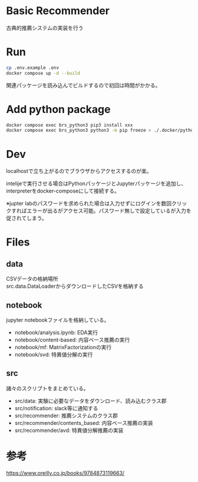# Basic Recommender

古典的推薦システムの実装を行う

# Run

```bash
cp .env.example .env
docker compose up -d --build
```
関連パッケージを読み込んでビルドするので初回は時間がかかる。

# Add python package

```bash
docker compose exec brs_python3 pip3 install xxx
docker compose exec brs_python3 python3 -m pip freeze > ./.docker/python/requirements.txt
```

# Dev

localhostで立ち上がるのでブラウザからアクセスするのが楽。

intelijeで実行させる場合はPythonパッケージとJupyterパッケージを追加し、  
interpreterをdocker-composeにして接続する。

※jupter labのパスワードを求められた場合は入力せずにログインを数回クリックすればエラーが出るがアクセス可能。パスワード無しで設定しているが入力を促されてしまう。


# Files

## data

CSVデータの格納場所  
src.data.DataLoaderからダウンロードしたCSVを格納する

## notebook

jupyter notebookファイルを格納している。

- notebook/analysis.ipynb: EDA実行
- notebook/content-based: 内容ベース推薦の実行
- notebook/mf: MatrixFactorizationの実行
- notebook/svd: 特異値分解の実行

## src

諸々のスクリプトをまとめている。

- src/data: 実験に必要なデータをダウンロード、読み込むクラス郡
- src/notification: slack等に通知する
- src/recommender: 推薦システムのクラス郡
- src/recommender/contents_based: 内容ベース推薦の実装
- src/recommender/avd: 特異値分解推薦の実装

# 参考
https://www.oreilly.co.jp/books/9784873119663/
